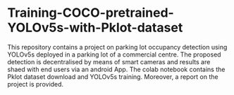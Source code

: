 # Training-COCO-pretrained-YOLOv5s-with-Pklot-dataset

This repository contains a project on parking lot occupancy detection using YOLOv5s deployed in a parking lot of a commercial centre. 
The proposed detection is decentralised by  means of smart cameras and results are shaed with end users via an android App.
The colab notebook contains the Pklot dataset download and YOLOv5s training.
Moreover, a report  on the project is provided.

